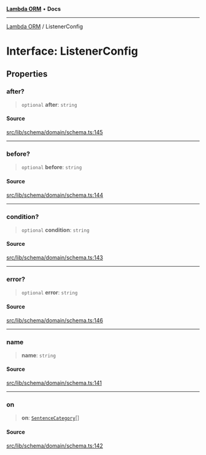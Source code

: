 [**Lambda ORM**](../README.md) • **Docs**

***

[Lambda ORM](../README.md) / ListenerConfig

# Interface: ListenerConfig

## Properties

### after?

> `optional` **after**: `string`

#### Source

[src/lib/schema/domain/schema.ts:145](https://github.com/lambda-orm/lambdaorm-base/blob/ca6421568853c5efe7433915c5510adb7501a76c/src/lib/schema/domain/schema.ts#L145)

***

### before?

> `optional` **before**: `string`

#### Source

[src/lib/schema/domain/schema.ts:144](https://github.com/lambda-orm/lambdaorm-base/blob/ca6421568853c5efe7433915c5510adb7501a76c/src/lib/schema/domain/schema.ts#L144)

***

### condition?

> `optional` **condition**: `string`

#### Source

[src/lib/schema/domain/schema.ts:143](https://github.com/lambda-orm/lambdaorm-base/blob/ca6421568853c5efe7433915c5510adb7501a76c/src/lib/schema/domain/schema.ts#L143)

***

### error?

> `optional` **error**: `string`

#### Source

[src/lib/schema/domain/schema.ts:146](https://github.com/lambda-orm/lambdaorm-base/blob/ca6421568853c5efe7433915c5510adb7501a76c/src/lib/schema/domain/schema.ts#L146)

***

### name

> **name**: `string`

#### Source

[src/lib/schema/domain/schema.ts:141](https://github.com/lambda-orm/lambdaorm-base/blob/ca6421568853c5efe7433915c5510adb7501a76c/src/lib/schema/domain/schema.ts#L141)

***

### on

> **on**: [`SentenceCategory`](../enumerations/SentenceCategory.md)[]

#### Source

[src/lib/schema/domain/schema.ts:142](https://github.com/lambda-orm/lambdaorm-base/blob/ca6421568853c5efe7433915c5510adb7501a76c/src/lib/schema/domain/schema.ts#L142)
